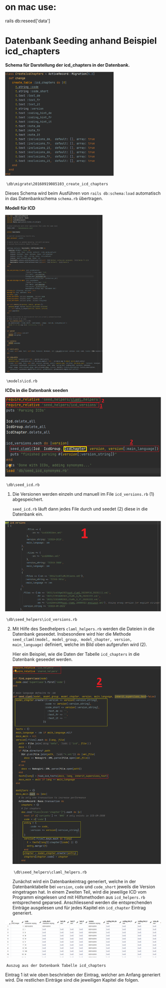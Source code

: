 # on mac use:
rails db:reseed\['data']

# **Datenbank Seeding anhand Beispiel icd_chapters**

**Schema für Darstellung der icd_chapters in der Datenbank.**

<img src="images\ICD.png" alt="ICD.png" style="zoom:67%;" />

​																		`\db\migrate\20160919085103_create_icd_chapters`

Dieses Schema wird beim Ausführen von `rails db:schema:load` automatisch in das Datenbankschema `schema.rb` übertragen.



**Modell für ICD**

<img src="images\ICD_Model.png" alt="ICD_Model.png" style="zoom:50%;" />

​																			`\models\icd.rb`

**ICDs in die Datenbank seeden**

<img src="images\seed_icd.png" alt="seed_icd.png" style="zoom:100%;" />

​																		`\db\seed_icd.rb`

1.  Die Versionen werden einzeln und manuell im File `icd_versions.rb`  (1) abgespeichert.

    `seed_icd.rb` läuft dann jedes File durch und seedet (2) diese in die Datenbank ein.

<img src="images\icd_versions.PNG" alt="icd_versions.png" style="zoom:75%;" />

​														`\db\seed_helpers\icd_versions.rb`

2. Mit Hilfe des Seedhelpers `claml_helpers.rb` werden die Dateien in die Datenbank geseedet. Insbesondere wird hier die Methode `seed_claml(model, model_group, model_chapter, version, main_language)` definiert, welche im Bild oben aufgerufen wird (2).

   Hier ein Beispiel, wie die Daten der Tabelle  `icd_chapters` in die Datenbank geseedet werden. 

   

   <img src="images\claml_helper.png" alt="claml_helper.png" style="zoom:75%;" />

   ​															`\db\seed_helpers\claml_helpers.rb`

   Zunächst wird ein Datenbankeintrag generiert, welche in der Datenbanktabelle bei `version`, `code` und `code_short` jeweils die Version eingetragen hat. 
   In einem Zweiten Teil, wird die jeweilige ICD vom Programm eingelesen und mit Hilfsmethoden aus `icd_helpers.rb` entsprechend geparsed. Anschliessend werden die entsprechenden Einträge ausgelesen und für jedes Kapitel ein `icd_chapter` Eintrag generiert. 



<img src="images\DB_Auszug.png" alt="DB_Auszug.png" style="zoom:100%;" />

​																		`Auszug aus der Datenbank Tabelle icd_chapters`

Eintrag 1 ist wie oben beschrieben der Eintrag, welcher am Anfang generiert wird. Die restlichen Einträge sind die jeweiligen Kapitel die folgen.

